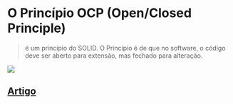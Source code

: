 # O Princípio OCP (Open/Closed Principle) 

>é um princípio do SOLID.
O Princípio é de que no software, o código deve ser aberto para extensão, mas fechado para alteração.

<img src="https://www.ateomomento.com.br/wp-content/uploads/2015/01/solid-open-closed.png"></img>

## <a href="https://www.ateomomento.com.br/s-o-l-i-d-ocp-openclosed-principle/">Artigo </a>


